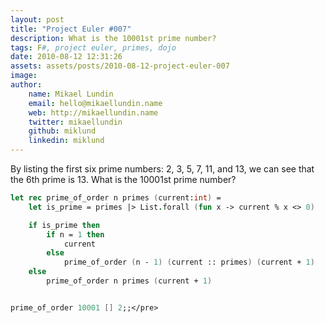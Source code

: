 ```yaml
---
layout: post
title: "Project Euler #007"
description: What is the 10001st prime number?
tags: F#, project euler, primes, dojo
date: 2010-08-12 12:31:26
assets: assets/posts/2010-08-12-project-euler-007
image: 
author:
    name: Mikael Lundin
    email: hello@mikaellundin.name
    web: http://mikaellundin.name
    twitter: mikaellundin
    github: miklund
    linkedin: miklund
---
```


By listing the first six prime numbers: 2, 3, 5, 7, 11, and 13, we can see that the 6th prime is 13.  What is the 10001st prime number?

```fsharp
let rec prime_of_order n primes (current:int) =
    let is_prime = primes |> List.forall (fun x -> current % x <> 0)

    if is_prime then
        if n = 1 then
            current
        else
            prime_of_order (n - 1) (current :: primes) (current + 1)
    else
        prime_of_order n primes (current + 1)


prime_of_order 10001 [] 2;;</pre>
```
